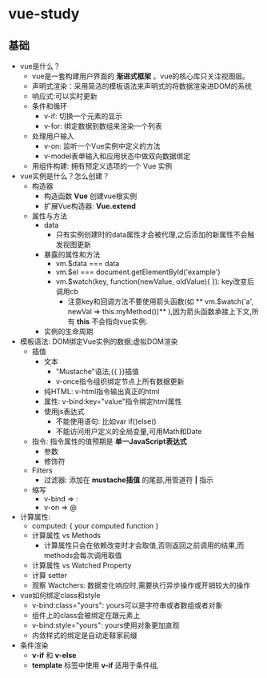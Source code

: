 # vue-study

## 基础

- vue是什么？
  - vue是一套构建用户界面的 **渐进式框架** 。vue的核心库只关注视图层。
  - 声明式渲染：采用简洁的模板语法来声明式的将数据渲染进DOM的系统
  - 响应式:可以实时更新
  - 条件和循环
    - v-if: 切换一个元素的显示
    - v-for: 绑定数据到数组来渲染一个列表
  - 处理用户输入
    - v-on: 监听一个Vue实例中定义的方法
    - v-model表单输入和应用状态中做双向数据绑定
  - 用组件构建: 拥有预定义选项的一个 Vue 实例
- vue实例是什么？怎么创建？
  - 构造器
    - 构造函数 **Vue** 创建vue根实例
    - 扩展Vue构造器: **Vue.extend**
  - 属性与方法
    - data
      - 只有实例创建时的data属性才会被代理,之后添加的新属性不会触发视图更新
    - 暴露的属性和方法
      - vm.$data === data
      - vm.$el === document.getElementById('example')
      - vm.$watch(key, function(newValue, oldValue){  }): key改变后调用cb
        - 注意key和回调方法不要使用箭头函数(如 ** vm.$watch('a', newVal => this.myMethod())** ),因为箭头函数承接上下文,所有 **this** 不会指向vue实例.
    - 实例的生命周期
- 模板语法: DOM绑定Vue实例的数据;虚拟DOM渲染
  - 插值
    - 文本
      - "Mustache"语法,{{  }}插值
      - v-once指令组织绑定节点上所有数据更新
    - 纯HTML: v-html指令输出真正的html
    - 属性: v-bind:key="value"指令绑定html属性
    - 使用js表达式
      - 不能使用语句: 比如var if()else()
      - 不能访问用户定义的全局变量,可用Math和Date
  - 指令: 指令属性的值预期是 **单一JavaScript表达式**
    - 参数
    - 修饰符
  - Filters
    - 过滤器: 添加在 **mustache插值** 的尾部,用管道符 **|** 指示
  - 缩写
    - v-bind => :
    - v-on => @
- 计算属性:
  - computed: { your computed function }
  - 计算属性 vs Methods
    - 计算属性只会在依赖改变时才会取值,否则返回之前调用的结果,而methods会每次调用取值
  - 计算属性 vs Watched Property
  - 计算 setter
  - 观察 Wactchers: 数据变化响应时,需要执行异步操作或开销较大的操作
- vue如何绑定class和style
  - v-bind:class="yours": yours可以是字符串或者数组或者对象
  - 组件上的class会被绑定在跟元素上
  - v-bind:style="yours": yours使用对象更加直观
  - 内敛样式的绑定是自动走鞥家前缀
- 条件渲染
  - **v-if** 和 **v-else**
  - **template** 标签中使用 **v-if** 适用于条件组,<template>不会被渲染
  - 带 **key** 的元素会从新渲染,否则会复用
  - v-show:切换元素的display属性
- 列表渲染
  - v-for: (item, index) in items, (item, index) of items 或者 (value, key, index) in object
  - **<template>** 中的v-for可以渲染多个元素块
  - 整数迭代: n in 10
  - 组件和v-for: 数据不会传递到组件中,必须使用v-bind
  - 数组更新测试
- 事件处理器
  - v-on:
    - 监听DOM事件,直接执行js代码
    - 绑定方法名
    - 绑定内联js语句
    - 可传递特殊变量 **$event**
  - 事件修饰符
    - v-on:click.stop 组织单击事件冒泡
    - v-on:submit.prevent 提交事件不再重载页面
    - v-on:click.stop.prevent 修饰符可以串联
    - v-on:submit.prevent 只有修饰符
    - v-on:click.capture="doThis" 添加事件侦听器时使用事件捕获模式
    - v-on:click.self="doThis" 只在事件在该元素本身(而不是子元素)触发时触发回调
    - v-on:click.once 单击事件最多执行一次
  - 按键修饰符
    - v-on:keyup.13='submit'
    - v-on:keyup.enter='submit'
    - @keyup.13='submit'
- 表单控件绑定
  - v-model
  - 修饰符
- 组件
  - 什么是组件
  - 如何注册组件

## 进阶

- 深入响应式原理
  - vue不能检测到对象属性的添加或删除,属性必须存在在data对象上才可以监听变化
  - 使用 **Vue.set(obj, key, value)** 或者 **vm.$set(obj, key, value)** 将响应属性添加到嵌套的对象上
  - 使用 **Object.assign()** 或 **_.extent()** 方法来添加属性,必须创建新对象的方式更新对象
  - **vm.nextTick(callback)** 可以在组件更新完后调用。
- 过渡效果和过渡状态
  - **v-enter**, **v-enert-active**, **v-leave**, **v-leave-active**
- Render函数的使用
  - return createElement(tagName, this.$slots.default)
- 如何自定义指令
  - 钩子函数
    - bind:只调用一次，指令第一次绑定到元素上使用，可以执行初始化
    - inserted: 被绑定元素插入父节点时调用(父节点存在即可调用,不必存在于document中)
    - update: 被绑定元素所在的模板更新时调用
    - componentUpdated: 被绑定元素所在模板完成一次更新周期时调用
    - unbind: 只调用一次,解绑时调用
  - 钩子函数参数
    - el
    - binding: object
      - name: 指令名
      - value: 指令的绑定值
      - oldValue: 指令绑定的前一个值
      - expression: 绑定值的字符串形式
      - arg: 传给指令的参数
      - modifiers: 一个包含修饰符的对象
    - vnode: Vue编译生产的虚拟节点
    - oldVnode: 上一个虚拟节点
- 混合
- vue插件
  - MyPlugin.install
  - Vue.use(MyPlugin)
- 单文件组件
- 生产环境的部署
- 路由
- 状态管理
- 单元测试
- 服务端渲染

